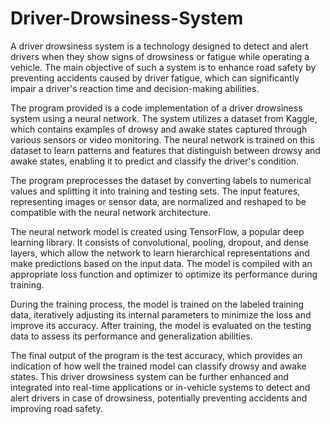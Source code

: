 # Driver-Drowsiness-System
A driver drowsiness system is a technology designed to detect and alert drivers when they show signs of drowsiness or fatigue while operating a vehicle. The main objective of such a system is to enhance road safety by preventing accidents caused by driver fatigue, which can significantly impair a driver's reaction time and decision-making abilities.

The program provided is a code implementation of a driver drowsiness system using a neural network. The system utilizes a dataset from Kaggle, which contains examples of drowsy and awake states captured through various sensors or video monitoring. The neural network is trained on this dataset to learn patterns and features that distinguish between drowsy and awake states, enabling it to predict and classify the driver's condition.

The program preprocesses the dataset by converting labels to numerical values and splitting it into training and testing sets. The input features, representing images or sensor data, are normalized and reshaped to be compatible with the neural network architecture.

The neural network model is created using TensorFlow, a popular deep learning library. It consists of convolutional, pooling, dropout, and dense layers, which allow the network to learn hierarchical representations and make predictions based on the input data. The model is compiled with an appropriate loss function and optimizer to optimize its performance during training.

During the training process, the model is trained on the labeled training data, iteratively adjusting its internal parameters to minimize the loss and improve its accuracy. After training, the model is evaluated on the testing data to assess its performance and generalization abilities.

The final output of the program is the test accuracy, which provides an indication of how well the trained model can classify drowsy and awake states. This driver drowsiness system can be further enhanced and integrated into real-time applications or in-vehicle systems to detect and alert drivers in case of drowsiness, potentially preventing accidents and improving road safety.
